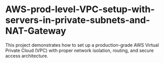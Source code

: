 # AWS-prod-level-VPC-setup-with-servers-in-private-subnets-and-NAT-Gateway
This project demonstrates how to set up a production-grade AWS Virtual Private Cloud (VPC) with proper network isolation, routing, and secure access architecture. 
